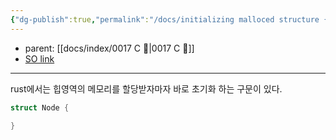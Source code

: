 ```yaml
---
{"dg-publish":true,"permalink":"/docs/initializing malloced structure {C} {SO}/","title":"initializing malloced structure {C} {SO}"}
---
```


- parent: [[docs/index/0017 C 🍎\|0017 C 🍎]]
- [SO link](https://stackoverflow.com/questions/31442927/initializing-malloced-structure)
___
rust에서는 힙영역의 메모리를 할당받자마자 바로 초기화 하는 구문이 있다.

```rust
struct Node {
	
}
```
